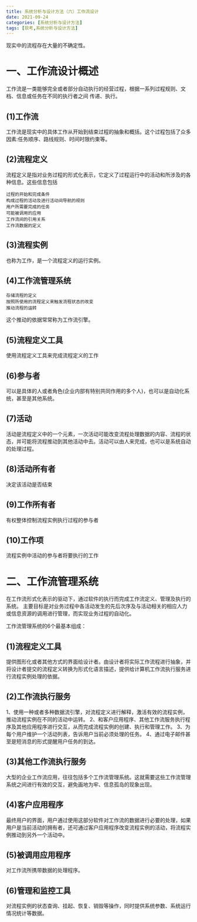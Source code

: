 ```yaml
---
title: 系统分析与设计方法（六）工作流设计
date: 2021-09-24
categories: [系统分析与设计方法]
tags: [软考,系统分析与设计方法]
---
```


现实中的流程存在大量的不确定性。

# 一、工作流设计概述
工作流是一类能够完全或者部分自动执行的经营过程，根据一系列过程规则、文档、信息或任务在不同的执行者之间 传递、执行。
## (1)工作流
工作流是现实中的具体工作从开始到结束过程的抽象和概括。这个过程包括了众多因素:任务顺序、路线规则、时间时限约束等。

## (2)流程定义
流程定义是指对业务过程的形式化表示，它定义了过程运行中的活动和所涉及的各种信息。这些信息包括
```
过程的开始和完成条件
构成过程的活动及进行活动间导航的规则
用户所需要完成的任务
可能被调用的应用
工作流间的引用关系
工作流数据的定义
```

## (3)流程实例
也称为工作，是一个流程定义的运行实例。

## (4)工作流管理系统
```
存储流程的定义
按照所使用的流程定义来触发流程状态的改变
推动流程的运转
```
这个推动的依据常常称为工作流引擎。

## (5)流程定义工具
使用流程定义工具来完成流程定义的工作

## (6)参与者
可以是具体的人或者角色(企业内部有特别共同作用的多个人)，也可以是自动化系统，甚至是其他系统。

## (7)活动
活动是流程定义中的一个元素，一次活动可能改变流程处理数据的内容、流程的状态，并可能将流程推动到其他活动中去。活动可以由人来完成，也可以是系统自动的处理过程。

## (8)活动所有者
决定该活动是否结束

## (9)工作所有者
有权整体控制流程实例执行过程的参与者

## (10)工作项
流程实例中活动的参与者将要执行的工作

# 二、工作流管理系统
在工作流形式化表示的驱动下，通过软件的执行而完成工作流定义、管理及执行的系统。
主要目标是对业务过程中各活动发生的先后次序及与活动相关的相应人力或信息资源的调用进行管理，而实现业务过程的自动化。

工作流管理系统的6个最基本组成：
## (1)流程定义工具
提供图形化或者其他方式的界面给设计者。由设计者将实际工作流程进行抽象，并将设计者提交的流程定义转换为形式化语言描述，提供给计算机工作流执行服务进行流程实例处理的依据。
## (2)工作流执行服务
1、使用一种或者多种数据流引擎，对流程定义进行解释，激活有效的流程实例，推动流程实例在不同的活动中运转。
2、和客户应用程序、其他工作流服务执行程序及其他应用程序进行交互，从而完成流程实例的创建、执行和管理工作。
3、为每个用户维护一个活动列表，告诉用户当前必须处理的任务。
4、通过电子邮件甚至是短消息的形式提醒用户任务的到达。
## (3)其他工作流执行服务
大型的企业工作流应用，往往包括多个工作流管理系统。这就需要这些工作流管理系统之间进行有效的交互，避免画地为牢、信息孤岛的现象出现。

## (4)客户应用程序
最终用户的界面，用户通过使用这部分软件对工作流的数据进行必要的处理，如果用户是当前活动的拥有者，还可通过客户应用程序改变流程实例的活动，将流程实例推动到另外一个活动中。

## (5)被调用应用程序
对工作流所携带数据的处理程序。

## (6)管理和监控工具
对流程实例的状态查询、挂起、恢复、销毁等操作，同时提供系统参数、系统运行情况统计等数据。